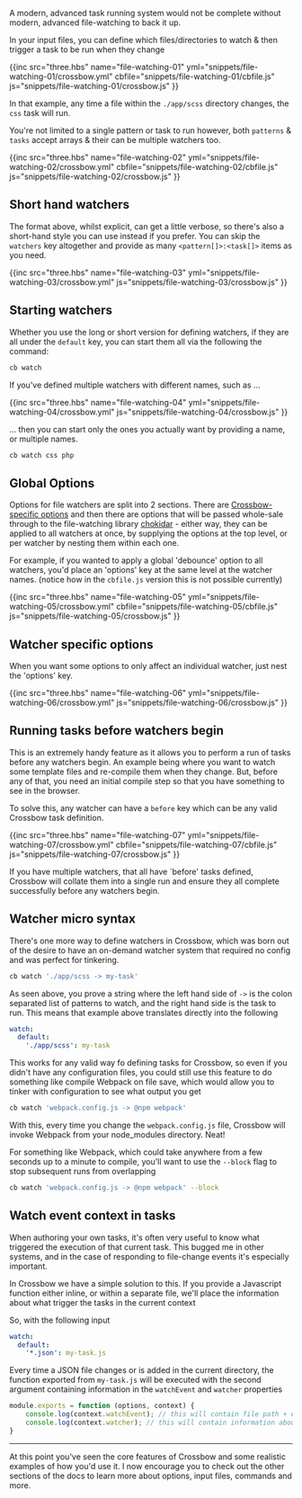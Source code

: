 A modern, advanced task running system would not be complete without modern, advanced file-watching
to back it up.

In your input files, you can define which files/directories to watch & then 
trigger a task to be run when they change 

{{inc 
    src="three.hbs"
    name="file-watching-01"
    yml="snippets/file-watching-01/crossbow.yml"
    cbfile="snippets/file-watching-01/cbfile.js"
    js="snippets/file-watching-01/crossbow.js"
}}

In that example, any time a file within the `./app/scss` directory changes, the `css` task
will run.

You're not limited to a single pattern or task to run however,
both `patterns` & `tasks` accept arrays & their can be multiple watchers too.
 
{{inc 
    src="three.hbs"
    name="file-watching-02"
    yml="snippets/file-watching-02/crossbow.yml"
    cbfile="snippets/file-watching-02/cbfile.js"
    js="snippets/file-watching-02/crossbow.js"
}}


## Short hand watchers

The format above, whilst explicit, can get a little verbose, so there's also a short-hand style you can 
use instead if you prefer. You can skip the `watchers` key altogether and provide as many `<pattern[]>:<task[]>`
items as you need.
 
{{inc 
    src="three.hbs"
    name="file-watching-03"
    yml="snippets/file-watching-03/crossbow.yml"
    js="snippets/file-watching-03/crossbow.js"
}}

## Starting watchers

Whether you use the long or short version for defining watchers, if they are all under the `default` key, you can start 
them all via the following the command:

```bash
cb watch
```

If you've defined multiple watchers with different names, such as ...

{{inc 
    src="three.hbs"
    name="file-watching-04"
    yml="snippets/file-watching-04/crossbow.yml"
    js="snippets/file-watching-04/crossbow.js"
}}

... then you can start only the ones you actually want by providing a name, or multiple names.

```bash
cb watch css php
```

## Global Options

Options for file watchers are split into 2 sections. There are [Crossbow-specific options](/docs/options/watch) and then
there are options that will be passed whole-sale through to the file-watching library 
[chokidar](https://github.com/paulmillr/chokidar) - either way, they can be applied to all watchers at once, by supplying the
options at the top level, or per watcher by nesting them within each one.
 
For example, if you wanted to apply a global 'debounce' option to all watchers, you'd place an 'options' key at the 
same level at the watcher names. (notice how in the `cbfile.js` version this is not possible currently)


{{inc 
    src="three.hbs"
    name="file-watching-05"
    yml="snippets/file-watching-05/crossbow.yml"
    cbfile="snippets/file-watching-05/cbfile.js"
    js="snippets/file-watching-05/crossbow.js"
}}

## Watcher specific options

When you want some options to only affect an individual watcher, just nest the 'options' key. 

{{inc 
    src="three.hbs"
    name="file-watching-06"
    yml="snippets/file-watching-06/crossbow.yml"
    js="snippets/file-watching-06/crossbow.js"
}}

## Running tasks before watchers begin

This is an extremely handy feature as it allows you to perform a run of tasks before any watchers
begin. An example being where you want to watch some template files and re-compile them when they change.
But, before any of that, you need an initial compile step so that you have something to see in the 
browser. 

To solve this, any watcher can have a `before` key which can be any valid Crossbow task definition.

{{inc 
    src="three.hbs"
    name="file-watching-07"
    yml="snippets/file-watching-07/crossbow.yml"
    cbfile="snippets/file-watching-07/cbfile.js"
    js="snippets/file-watching-07/crossbow.js"
}}

If you have multiple watchers, that all have `before' tasks defined, Crossbow will collate them into a single 
run and ensure they all complete successfully before any watchers begin.

## Watcher micro syntax

There's one more way to define watchers in Crossbow, which was born out of the desire to have an on-demand 
watcher system that required no config and was perfect for tinkering.

```bash
cb watch './app/scss -> my-task'
```

As seen above, you prove a string where the left hand side of ` -> ` is the colon separated list of patterns to 
watch, and the right hand side is the task to run. This means that example above translates directly into the following

```yml
watch: 
  default: 
    './app/scss': my-task 
```

This works for any valid way fo defining tasks for Crossbow, so even if you didn't have any configuration files, you 
could still use this feature to do something like compile Webpack on file save, which would allow you to tinker
with configuration to see what output you get

```bash
cb watch 'webpack.config.js -> @npm webpack'
```

With this, every time you change the `webpack.config.js` file, Crossbow will invoke Webpack from your node_modules
directory. Neat! 

For something like Webpack, which could take anywhere from a few seconds up to a minute to compile, you'll want to use the 
`--block` flag to stop subsequent runs from overlapping   

```bash
cb watch 'webpack.config.js -> @npm webpack' --block
```

## Watch event context in tasks

When authoring your own tasks, it's often very useful to know what triggered the execution of that current task. 
This bugged me in other systems, and in the case of responding to file-change events it's especially important.
 
In Crossbow we have a simple solution to this. If you provide a Javascript function either inline, or within a 
separate file, we'll place the information about what trigger the tasks in the current context

So, with the following input

```yaml
watch: 
  default:
    '*.json': my-task.js
```

Every time a JSON file changes or is added in the current directory, the function exported from `my-task.js` will be
executed with the second argument containing information in the `watchEvent` and `watcher` properties

```js
module.exports = function (options, context) {
    console.log(context.watchEvent); // this will contain file path + event type
    console.log(context.watcher); // this will contain information about the actual watcher 
}
```

--- 

At this point you've seen the core features of Crossbow and some realistic examples of how you'd use it. I now 
encourage you to check out the other sections of the docs to learn more about options, input files, commands and more.
